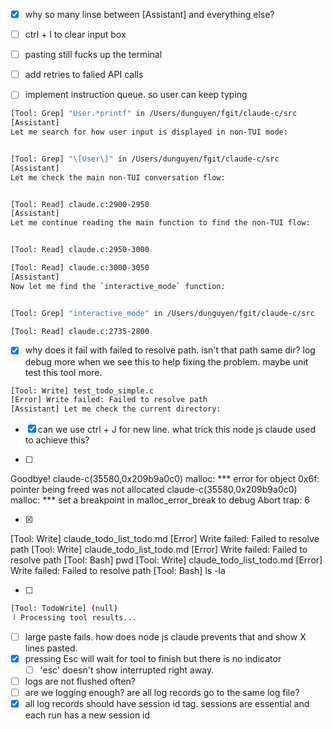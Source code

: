 - [x] why so many linse between [Assistant] and everything else?

- [ ] ctrl + l to clear input box
- [ ] pasting still fucks up the terminal
- [ ] add retries to falied API calls
- [ ] implement instruction queue. so user can keep typing

```sh
[Tool: Grep] "User.*printf" in /Users/dunguyen/fgit/claude-c/src
[Assistant]
Let me search for how user input is displayed in non-TUI mode:


[Tool: Grep] "\[User\]" in /Users/dunguyen/fgit/claude-c/src
[Assistant]
Let me check the main non-TUI conversation flow:


[Tool: Read] claude.c:2900-2950
[Assistant]
Let me continue reading the main function to find the non-TUI flow:


[Tool: Read] claude.c:2950-3000

[Tool: Read] claude.c:3000-3050
[Assistant]
Now let me find the `interactive_mode` function:


[Tool: Grep] "interactive_mode" in /Users/dunguyen/fgit/claude-c/src

[Tool: Read] claude.c:2735-2800
```


- [x] why does it fail with failed to resolve path. isn't that path same dir? log debug more when we see this to help fixing the problem. maybe unit test this tool more.
```sh
[Tool: Write] test_todo_simple.c
[Error] Write failed: Failed to resolve path
[Assistant] Let me check the current directory:
```

- [x] can we use ctrl + J for new line. what trick this node js claude used to achieve this?

- [ ] 
Goodbye!
claude-c(35580,0x209b9a0c0) malloc: *** error for object 0x6f: pointer being freed was not allocated
claude-c(35580,0x209b9a0c0) malloc: *** set a breakpoint in malloc_error_break to debug
Abort trap: 6

- [x] 
[Tool: Write] claude_todo_list_todo.md
[Error] Write failed: Failed to resolve path
[Tool: Write] claude_todo_list_todo.md
[Error] Write failed: Failed to resolve path
[Tool: Bash] pwd
[Tool: Write] claude_todo_list_todo.md
[Error] Write failed: Failed to resolve path
[Tool: Bash] ls -la

- [ ]
```sh
[Tool: TodoWrite] (null)
⠸ Processing tool results...
```

- [ ] large paste fails. how does node js claude prevents that and show X lines pasted.
- [x] pressing Esc will wait for tool to finish but there is no indicator
    - [ ] 'esc' doesn't show interrupted right away.
- [ ] logs are not flushed often?
- [ ] are we logging enough? are all log records go to the same log file?
- [x] all log records should have session id tag. sessions are essential and each run has a new session id
